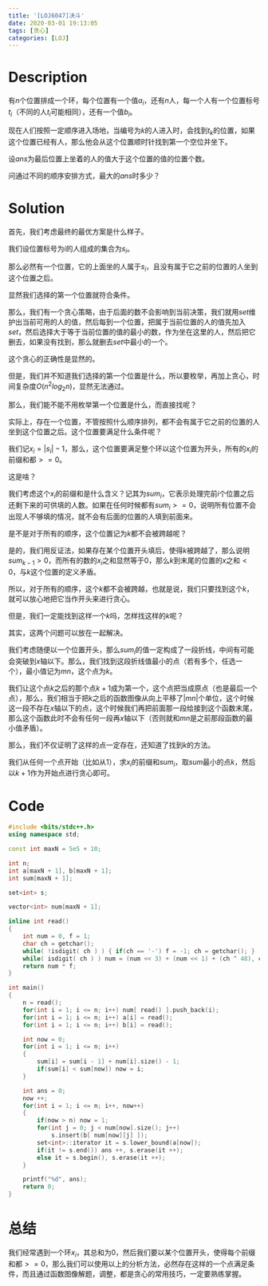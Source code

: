 ```yaml
---
title: '[LOJ6047]决斗'
date: 2020-03-01 19:13:05
tags: [贪心]
categories: [LOJ]
---
```


# Description

有$n$个位置排成一个环，每个位置有一个值$a_i$，还有$n$人，每一个人有一个位置标号$t_i$（不同的人$t_i$可能相同），还有一个值$b_i$。

现在人们按照一定顺序进入场地，当编号为$k$的人进入时，会找到$t_k$的位置，如果这个位置已经有人，那么他会从这个位置顺时针找到第一个空位并坐下。

设$ans$为最后位置上坐着的人的值大于这个位置的值的位置个数。

问通过不同的顺序安排方式，最大的$ans$时多少？

<!--more-->

# Solution

首先，我们考虑最终的最优方案是什么样子。

我们设位置标号为$i$的人组成的集合为$s_i$。

那么必然有一个位置，它的上面坐的人属于$s_i$，且没有属于它之前的位置的人坐到这个位置之后。

显然我们选择的第一个位置就符合条件。

那么，我们有一个贪心策略，由于后面的数不会影响到当前决策，我们就用$set$维护出当前可用的人的值，然后每到一个位置，把属于当前位置的人的值先加入$set$，然后选择大于等于当前位置的值的最小的数，作为坐在这里的人，然后把它删去，如果没有找到，那么就删去$set$中最小的一个。

这个贪心的正确性是显然的。

但是，我们并不知道我们选择的第一个位置是什么，所以要枚举，再加上贪心，时间复杂度$O(n^2log_2n)$，显然无法通过。

那么，我们能不能不用枚举第一个位置是什么，而直接找呢？

实际上，存在一个位置，不管按照什么顺序排列，都不会有属于它之前的位置的人坐到这个位置之后。这个位置要满足什么条件呢？

我们记$x_i=|s_i|-1$，那么，这个位置要满足整个环以这个位置为开头，所有的$x_i$的前缀和都$>=0$。

这是啥？

我们考虑这个$x_i$的前缀和是什么含义？记其为$sum_i$，它表示处理完前$i$个位置之后还剩下来的可供填的人数。如果在任何时候都有$sum_i>=0$，说明所有位置不会出现人不够填的情况，就不会有后面的位置的人填到前面来。

是不是对于所有的顺序，这个位置记为$k$都不会被跨越呢？

是的，我们用反证法，如果存在某个位置开头填后，使得$k$被跨越了，那么说明$sum_{k-1}>0$，而所有的数的$x_i$之和显然等于$0$，那么$k$到末尾的位置的$x$之和$<0$，与$k$这个位置的定义矛盾。

所以，对于所有的顺序，这个$k$都不会被跨越，也就是说，我们只要找到这个$k$，就可以放心地把它当作开头来进行贪心。

但是，我们一定能找到这样一个$k$吗，怎样找这样的$k$呢？

其实，这两个问题可以放在一起解决。

我们考虑随便以一个位置开头，那么$sum_i$的值一定构成了一段折线，中间有可能会突破到$x$轴以下。那么，我们找到这段折线值最小的点（若有多个，任选一个），最小值记为$mn$，这个点为$k$。

我们让这个点$k$之后的那个点$k+1$成为第一个，这个点把当成原点（也是最后一个点），那么，我们相当于把$k$之后的函数图像从向上平移了$|mn|$个单位，这个时候这一段不存在$x$轴以下的点，这个时候我们再把前面那一段给接到这个函数末尾，那么这个函数此时不会有任何一段再$x$轴以下（否则就和$mn$是之前那段函数的最小值矛盾）。

那么，我们不仅证明了这样的点一定存在，还知道了找到$k$的方法。

我们从任何一个点开始（比如从$1$），求$x_i$的前缀和$sum_i$，取$sum$最小的点$k$，然后以$k+1$作为开始点进行贪心即可。

# Code

```c++
#include <bits/stdc++.h>
using namespace std;

const int maxN = 5e5 + 10;

int n;
int a[maxN + 1], b[maxN + 1];
int sum[maxN + 1];

set<int> s;

vector<int> num[maxN + 1];

inline int read()
{
	int num = 0, f = 1;
	char ch = getchar();
	while( !isdigit( ch ) ) { if(ch == '-') f = -1; ch = getchar(); }
	while( isdigit( ch ) ) num = (num << 3) + (num << 1) + (ch ^ 48), ch = getchar();
	return num * f;
}

int main()
{
	n = read();
	for(int i = 1; i <= n; i++) num[ read() ].push_back(i);
	for(int i = 1; i <= n; i++) a[i] = read();
	for(int i = 1; i <= n; i++) b[i] = read();

	int now = 0;
	for(int i = 1; i <= n; i++)
	{
		sum[i] = sum[i - 1] + num[i].size() - 1;
		if(sum[i] < sum[now]) now = i;
	}

	int ans = 0;
	now ++;
	for(int i = 1; i <= n; i++, now++)
	{
		if(now > n) now = 1;
		for(int j = 0; j < num[now].size(); j++)
			s.insert(b[ num[now][j] ]);
		set<int>::iterator it = s.lower_bound(a[now]);
		if(it != s.end()) ans ++, s.erase(it ++);
		else it = s.begin(), s.erase(it ++);
	}

	printf("%d", ans);
	return 0;
}
```

# 总结

我们经常遇到一个环$x_i$，其总和为$0$，然后我们要以某个位置开头，使得每个前缀和都$>=0$，那么我们可以使用以上的分析方法，必然存在这样的一个点满足条件，而且通过函数图像解题，调整，都是贪心的常用技巧，一定要熟练掌握。